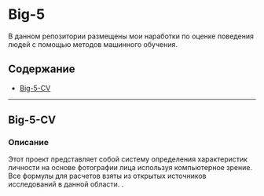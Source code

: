 # Big-5

В данном репозитории размещены мои наработки по оценке поведения людей с помощью методов машинного обучения.

## Содержание

- [Big-5-CV](https://github.com/S1udent/Big-5/blob/main/Big_5_CV.ipynb)


---

## Big-5-CV

### Описание

Этот проект представляет собой систему определения характеристик личности на основе фотографии лица используя компьютерное зрение. Все формулы для расчетов взяты из открытых источников исследований в данной области. .
